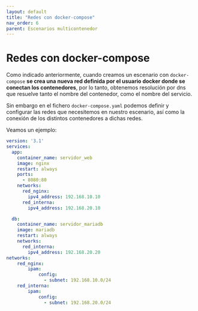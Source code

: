 ```yaml
---
layout: default
title: "Redes con docker-compose"
nav_order: 6
parent: Escenarios multicontenedor
---
```


# Redes con docker-compose

Como indicado anteriormente, cuando creamos un escenario con `docker-compose` **se crea una nueva red definida por el usuario docker donde se conectan los contenedores**, por lo tanto, obtenemos resolución por dns que resuelve tanto el nombre del contenedor, como el nombre del servicio.

Sin embargo en el fichero `docker-compose.yaml` podemos definir y configurar las redes que necesitemos en nuestro escenario, así como la conexión de los distintos contenedores a dichas redes.

Veamos un ejemplo:

```yaml
version: '3.1'
services:
  app:
    container_name: servidor_web
    image: nginx
    restart: always
    ports:
      - 8080:80
    networks:
      red_nginx:
        ipv4_address: 192.168.10.10
      red_interna:
        ipv4_address: 192.168.20.10

  db:
    container_name: servidor_mariadb
    image: mariadb
    restart: always
    networks:
      red_interna:
        ipv4_address: 192.168.20.20
networks:
    red_nginx:
        ipam:
            config:
              - subnet: 192.168.10.0/24
    red_interna:
        ipam:
            config:
              - subnet: 192.168.20.0/24
```